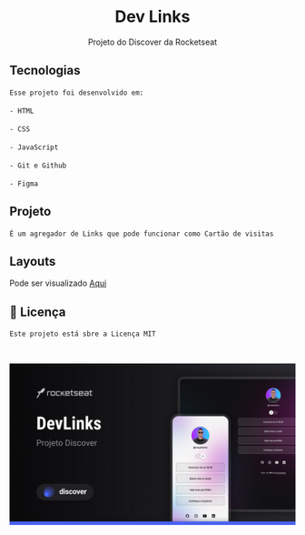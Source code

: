 <h1 align="Center"> Dev Links </h1>

<p align="Center">
    Projeto do Discover da Rocketseat
</p>

## Tecnologias

    Esse projeto foi desenvolvido em:
    
    - HTML
 
    - CSS

    - JavaScript

    - Git e Github

    - Figma

## Projeto

    É um agregador de Links que pode funcionar como Cartão de visitas

## Layouts

Pode ser visualizado [Aqui](https://www.figma.com/file/RpDiEjwoaefgddt3pKkg6Z/DevLinks-•-Projeto-Discover-(Community)?node-id=10%3A620&mode=dev)

## :memo: Licença

    Este projeto está sbre a Licença MIT

<br>

<p align="Center">
    <img alt="Projeto DevLinks" src=".github/Cover.jpg">
</p>
